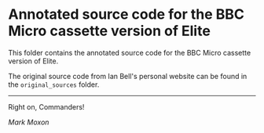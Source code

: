 # Annotated source code for the BBC Micro cassette version of Elite

This folder contains the annotated source code for the BBC Micro cassette version of Elite.

The original source code from Ian Bell's personal website can be found in the `original_sources` folder.

---

Right on, Commanders!

_Mark Moxon_